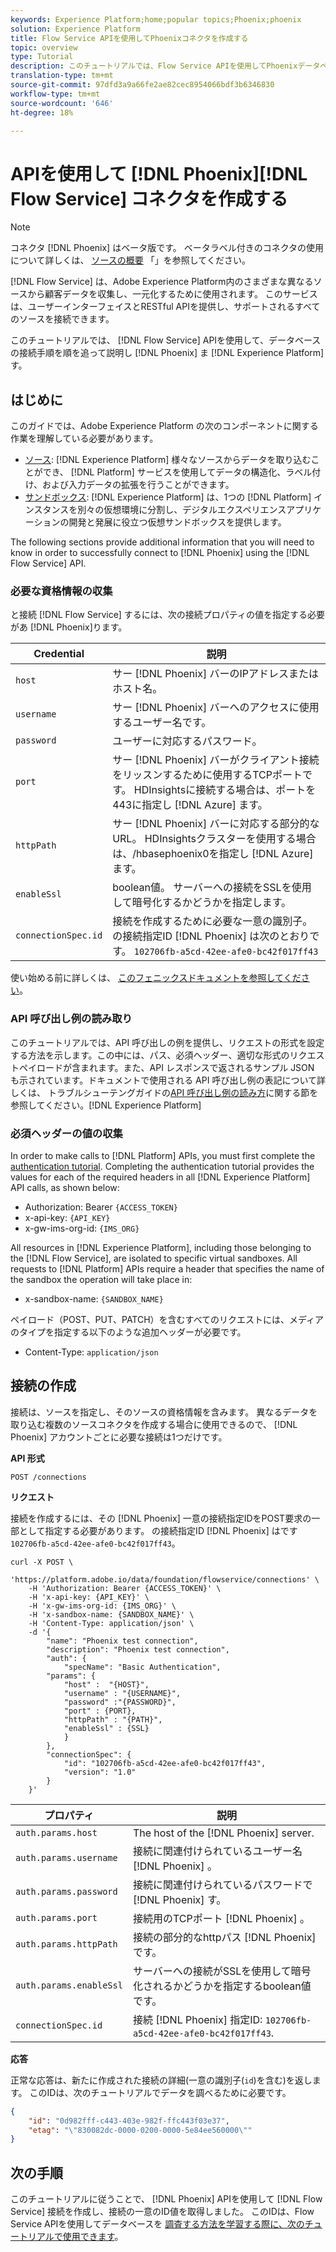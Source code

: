 ```yaml
---
keywords: Experience Platform;home;popular topics;Phoenix;phoenix
solution: Experience Platform
title: Flow Service APIを使用してPhoenixコネクタを作成する
topic: overview
type: Tutorial
description: このチュートリアルでは、Flow Service APIを使用してPhoenixデータベースをExperience Platformに接続する手順を順を追って説明します。
translation-type: tm+mt
source-git-commit: 97dfd3a9a66fe2ae82cec8954066bdf3b6346830
workflow-type: tm+mt
source-wordcount: '646'
ht-degree: 18%

---
```



# APIを使用して [!DNL Phoenix][!DNL Flow Service] コネクタを作成する

>[!NOTE]
>
>コネクタ [!DNL Phoenix] はベータ版です。 ベータラベル付きのコネクタの使用について詳しくは、 [ソースの概要](../../../../home.md#terms-and-conditions) 「」を参照してください。

[!DNL Flow Service] は、Adobe Experience Platform内のさまざまな異なるソースから顧客データを収集し、一元化するために使用されます。 このサービスは、ユーザーインターフェイスとRESTful APIを提供し、サポートされるすべてのソースを接続できます。

このチュートリアルでは、 [!DNL Flow Service] APIを使用して、データベースの接続手順を順を追って説明し [!DNL Phoenix] ま [!DNL Experience Platform]す。

## はじめに

このガイドでは、Adobe Experience Platform の次のコンポーネントに関する作業を理解している必要があります。

* [ソース](../../../../home.md): [!DNL Experience Platform] 様々なソースからデータを取り込むことができ、 [!DNL Platform] サービスを使用してデータの構造化、ラベル付け、および入力データの拡張を行うことができます。
* [サンドボックス](../../../../../sandboxes/home.md): [!DNL Experience Platform] は、1つの [!DNL Platform] インスタンスを別々の仮想環境に分割し、デジタルエクスペリエンスアプリケーションの開発と発展に役立つ仮想サンドボックスを提供します。

The following sections provide additional information that you will need to know in order to successfully connect to [!DNL Phoenix] using the [!DNL Flow Service] API.

### 必要な資格情報の収集

と接続 [!DNL Flow Service] するには、次の接続プロパティの値を指定する必要があ [!DNL Phoenix]ります。

| Credential | 説明 |
| ---------- | ----------- |
| `host` | サー [!DNL Phoenix] バーのIPアドレスまたはホスト名。 |
| `username` | サー [!DNL Phoenix] バーへのアクセスに使用するユーザー名です。 |
| `password` | ユーザーに対応するパスワード。 |
| `port` | サー [!DNL Phoenix] バーがクライアント接続をリッスンするために使用するTCPポートです。 HDInsightsに接続する場合は、ポートを443に指定し [!DNL Azure] ます。 |
| `httpPath` | サー [!DNL Phoenix] バーに対応する部分的なURL。 HDInsightsクラスターを使用する場合は、/hbasephoenix0を指定し [!DNL Azure] ます。 |
| `enableSsl` | boolean値。 サーバーへの接続をSSLを使用して暗号化するかどうかを指定します。 |
| `connectionSpec.id` | 接続を作成するために必要な一意の識別子。 の接続指定ID [!DNL Phoenix] は次のとおりです。 `102706fb-a5cd-42ee-afe0-bc42f017ff43` |

使い始める前に詳しくは、 [このフェニックスドキュメントを参照してください](https://python-phoenixdb.readthedocs.io/en/latest/api.html)。

### API 呼び出し例の読み取り

このチュートリアルでは、API 呼び出しの例を提供し、リクエストの形式を設定する方法を示します。この中には、パス、必須ヘッダー、適切な形式のリクエストペイロードが含まれます。また、API レスポンスで返されるサンプル JSON も示されています。ドキュメントで使用される API 呼び出し例の表記について詳しくは、 トラブルシューテングガイドの[API 呼び出し例の読み方](../../../../../landing/troubleshooting.md#how-do-i-format-an-api-request)に関する節を参照してください。[!DNL Experience Platform]

### 必須ヘッダーの値の収集

In order to make calls to [!DNL Platform] APIs, you must first complete the [authentication tutorial](../../../../../tutorials/authentication.md). Completing the authentication tutorial provides the values for each of the required headers in all [!DNL Experience Platform] API calls, as shown below:

* Authorization: Bearer `{ACCESS_TOKEN}`
* x-api-key: `{API_KEY}`
* x-gw-ims-org-id: `{IMS_ORG}`

All resources in [!DNL Experience Platform], including those belonging to the [!DNL Flow Service], are isolated to specific virtual sandboxes. All requests to [!DNL Platform] APIs require a header that specifies the name of the sandbox the operation will take place in:

* x-sandbox-name: `{SANDBOX_NAME}`

ペイロード（POST、PUT、PATCH）を含むすべてのリクエストには、メディアのタイプを指定する以下のような追加ヘッダーが必要です。

* Content-Type: `application/json`

## 接続の作成

接続は、ソースを指定し、そのソースの資格情報を含みます。 異なるデータを取り込む複数のソースコネクタを作成する場合に使用できるので、 [!DNL Phoenix] アカウントごとに必要な接続は1つだけです。

**API 形式**

```http
POST /connections
```

**リクエスト**

接続を作成するには、その [!DNL Phoenix] 一意の接続指定IDをPOST要求の一部として指定する必要があります。 の接続指定ID [!DNL Phoenix] はです `102706fb-a5cd-42ee-afe0-bc42f017ff43`。

```shell
curl -X POST \
    'https://platform.adobe.io/data/foundation/flowservice/connections' \
    -H 'Authorization: Bearer {ACCESS_TOKEN}' \
    -H 'x-api-key: {API_KEY}' \
    -H 'x-gw-ims-org-id: {IMS_ORG}' \
    -H 'x-sandbox-name: {SANDBOX_NAME}' \
    -H 'Content-Type: application/json' \
    -d '{
        "name": "Phoenix test connection",
        "description": "Phoenix test connection",
        "auth": {
            "specName": "Basic Authentication",
        "params": {
            "host" :  "{HOST}",
            "username" : "{USERNAME}",
            "password" :"{PASSWORD}",
            "port" : {PORT},
            "httpPath" : "{PATH}",
            "enableSsl" : {SSL}
            }
        },
        "connectionSpec": {
            "id": "102706fb-a5cd-42ee-afe0-bc42f017ff43",
            "version": "1.0"
        }
    }'
```

| プロパティ | 説明 |
| --------- | ----------- |
| `auth.params.host` | The host of the [!DNL Phoenix] server. |
| `auth.params.username` | 接続に関連付けられているユーザー名 [!DNL Phoenix] 。 |
| `auth.params.password` | 接続に関連付けられているパスワードで [!DNL Phoenix] す。 |
| `auth.params.port` | 接続用のTCPポート [!DNL Phoenix] 。 |
| `auth.params.httpPath` | 接続の部分的なhttpパス [!DNL Phoenix] です。 |
| `auth.params.enableSsl` | サーバーへの接続がSSLを使用して暗号化されるかどうかを指定するboolean値です。 |
| `connectionSpec.id` | 接続 [!DNL Phoenix] 指定ID: `102706fb-a5cd-42ee-afe0-bc42f017ff43`. |

**応答** 

正常な応答は、新たに作成された接続の詳細(一意の識別子(`id`)を含む)を返します。 このIDは、次のチュートリアルでデータを調べるために必要です。

```json
{
    "id": "0d982fff-c443-403e-982f-ffc443f03e37",
    "etag": "\"830082dc-0000-0200-0000-5e84ee560000\""
}
```

## 次の手順

このチュートリアルに従うことで、 [!DNL Phoenix] APIを使用して [!DNL Flow Service] 接続を作成し、接続の一意のID値を取得しました。 このIDは、Flow Service APIを使用してデータベースを [調査する方法を学習する際に、次のチュートリアルで使用できます](../../explore/database-nosql.md)。